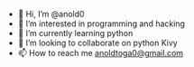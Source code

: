 - 👋 Hi, I’m @anold0
- 👀 I’m interested in programming and hacking 
- 🌱 I’m currently learning python
- 💞️ I’m looking to collaborate on python Kivy 
- 📫 How to reach me anoldtoga0@gmail.com

<!---
anold0/anold0 is a ✨ special ✨ repository because its `README.md` (this file) appears on your GitHub profile.
You can click the Preview link to take a look at your changes.
--->
